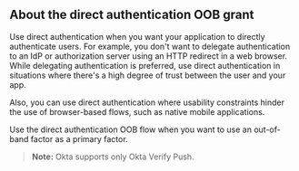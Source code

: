 ## About the direct authentication OOB grant

Use direct authentication when you want your application to directly authenticate users. For example, you don't want to delegate authentication to an IdP or authorization server using an HTTP redirect in a web browser. While delegating authentication is preferred, use direct authentication in situations where there's a high degree of trust between the user and your app.

Also, you can use direct authentication where usability constraints hinder the use of browser-based flows, such as native mobile applications.

Use the direct authentication OOB flow when you want to use an out-of-band factor as a primary factor.

>**Note:** Okta supports only Okta Verify Push.
